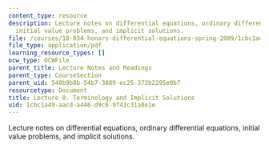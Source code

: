 ```yaml
---
content_type: resource
description: Lecture notes on differential equations, ordinary differential equations,
  initial value problems, and implicit solutions.
file: /courses/18-034-honors-differential-equations-spring-2009/1cbc1a49aacda446d9c69f43c31a8e1e_MIT18_034s09_lec0.pdf
file_type: application/pdf
learning_resource_types: []
ocw_type: OCWFile
parent_title: Lecture Notes and Readings
parent_type: CourseSection
parent_uid: 540b9b8b-54b7-3889-ec25-373b2295e0b7
resourcetype: Document
title: Lecture 0. Terminology and Implicit Solutions
uid: 1cbc1a49-aacd-a446-d9c6-9f43c31a8e1e
---
```

Lecture notes on differential equations, ordinary differential equations, initial value problems, and implicit solutions.

